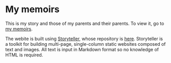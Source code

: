# My memoirs

This is my story and those of my parents and their parents. To view it, go to [my memoirs](https://graham-trott-memoirs.netlify.app).

The webite is built using [Storyteller](https://storyteller-ec.netlify.app), whose repository is [here](https://github.com/easycoder/storyteller). Storyteller is a toolkit for building multi-page, single-column static websites composed of text and images. All text is input in Markdown format so no knowledge of HTML is required.
